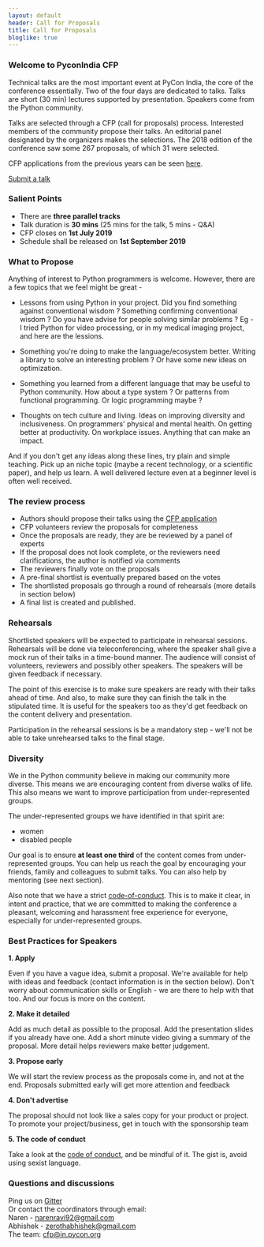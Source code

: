 ```yaml
---
layout: default
header: Call for Proposals
title: Call for Proposals
bloglike: true
---
```


### Welcome to PyconIndia CFP


Technical talks are the most important event at PyCon India, the core of the conference essentially. Two of the four days are dedicated to talks. Talks are short (30 min) lectures supported by presentation. Speakers come from the Python community.

Talks are selected through a CFP (call for proposals) process. Interested members of the community propose their talks. An editorial panel designated by the organizers makes the selections. The 2018 edition of the conference saw some 267 proposals, of which 31 were selected. 

CFP applications from the previous years can be seen [here](https://in.pycon.org/cfp/).

[Submit a talk](https://in.pycon.org/cfp/2019/proposals/create/)

### Salient Points

- There are __three parallel tracks__
- Talk duration is __30 mins__ (25 mins for the talk, 5 mins - Q&A)
- CFP closes on __1st July 2019__
- Schedule shall be released on __1st September 2019__


### What to Propose

Anything of interest to Python programmers is welcome. However, there are a few topics that we feel might be great -

- Lessons from using Python in your project. Did you find something against conventional wisdom ? Something confirming conventional wisdom ? Do you have advise for people solving similar problems ? Eg - I tried Python for video processing, or in my medical imaging project, and here are the lessions.

- Something you're doing to make the language/ecosystem better. Writing a library to solve an interesting problem ? Or have some new ideas on optimization.

- Something you learned from a different language that may be useful to Python community. How about a type system ? Or patterns from functional programming. Or logic programming maybe ?

- Thoughts on tech culture and living. Ideas on improving diversity and inclusiveness. On programmers' physical and mental health. On getting better at productivity. On workplace issues. Anything that can make an impact.

And if you don't get any ideas along these lines, try plain and simple teaching. Pick up an niche topic (maybe a recent technology, or a scientific paper), and help us learn. A well delivered lecture even at a beginner level is often well received.

### The review process

- Authors should propose their talks using the [CFP application](https://in.pycon.org/cfp/2019/proposals/create/)
- CFP volunteers review the proposals for completeness
- Once the proposals are ready, they are be reviewed by a panel of experts
- If the proposal does not look complete, or the reviewers need clarifications, the author is notified via comments
- The reviewers finally vote on the proposals
- A pre-final shortlist is eventually prepared based on the votes
- The shortlisted proposals go through a round of rehearsals (more details in section below)
- A final list is created and published.


### Rehearsals

Shortlisted speakers will be expected to participate in rehearsal sessions. Rehearsals will be done via teleconferencing, where the speaker shall give a mock run of their talks in a time-bound manner. The audience will consist of volunteers, reviewers and possibly other speakers. The speakers will be given feedback if necessary.

The point of this exercise is to make sure speakers are ready with their talks ahead of time. And also, to make sure they can finish the talk in the stipulated time. It is useful for the speakers too as they'd get feedback on the content delivery and presentation.

Participation in the rehearsal sessions is be a mandatory step - we'll not be able to take unrehearsed talks to the final stage.


### Diversity

We in the Python community believe in making our community more diverse. This means we are encouraging content from diverse walks of life. This also means we want to improve participation from under-represented groups.

The under-represented groups we have identified in that spirit are:

- women
- disabled people

Our goal is to ensure __at least one third__ of the content comes from under-represented groups.
You can help us reach the goal by encouraging your friends, family and colleagues to submit talks. You can also help by mentoring (see next section).

Also note that we have a strict [code-of-conduct](/2019/code-of-conduct.html). This is to make it clear, in intent and practice, that we are committed to making the conference a pleasant, welcoming and harassment free experience for everyone, especially for under-represented groups.


### Best Practices for Speakers

**1. Apply**

Even if you have a vague idea, submit a proposal. We're available for help with ideas and feedback (contact information is in the section below). Don't worry about communication skills or English - we are there to help with that too. And our focus is more on the content.

**2. Make it detailed**

Add as much detail as possible to the proposal. Add the presentation slides if you already have one. Add a short minute video giving a summary of the proposal. More detail helps reviewers make better judgement.

**3. Propose early**

We will start the review process as the proposals come in, and not at the end. Proposals submitted early will get more attention and feedback

**4. Don't advertise**

The proposal should not look like a sales copy for your product or project. To promote your project/business, get in touch with the sponsorship team

**5. The code of conduct**

Take a look at the [code of conduct](/2019/code-of-conduct.html), and be mindful of it. The gist is, avoid using sexist language.


### Questions and discussions

Ping us on [Gitter](https://gitter.im/CFP-PyCon-In/community)  
Or contact the coordinators through email:  
Naren - narenravi92@gmail.com   
Abhishek - zerothabhishek@gmail.com  
The team: cfp@in.pycon.org  


